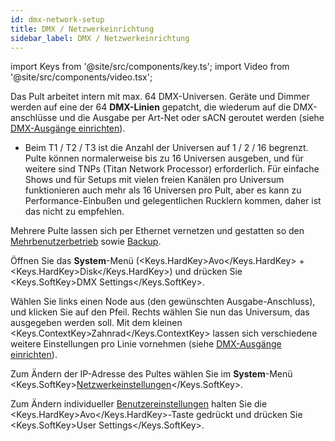 ```yaml
---
id: dmx-network-setup
title: DMX / Netzwerkeinrichtung
sidebar_label: DMX / Netzwerkeinrichtung
---
```


import Keys from '@site/src/components/key.ts';
import Video from '@site/src/components/video.tsx';

Das Pult arbeitet intern mit max. 64 DMX-Universen. Geräte und Dimmer werden auf eine der 64 **DMX-Linien** gepatcht, die wiederum auf die DMX-anschlüsse und die Ausgabe per Art-Net oder sACN geroutet werden (siehe [DMX-Ausgänge einrichten](../system-settings/dmx-output-mapping.md)).

- Beim T1 / T2 / T3 ist die Anzahl der Universen auf 1 / 2 / 16 begrenzt. Pulte können normalerweise bis zu 16 Universen ausgeben, und für weitere sind TNPs (Titan Network Processor) erforderlich. Für einfache Shows und für Setups mit vielen freien Kanälen pro Universum funktionieren auch mehr als 16 Universen pro Pult, aber es kann zu Performance-Einbußen und gelegentlichen Rucklern kommen, daher ist das nicht zu empfehlen.

Mehrere Pulte lassen sich per Ethernet vernetzen und gestatten so den
[Mehrbenutzerbetrieb](../titan-basics/multi-user-operation.md) sowie [Backup](../running-the-show/linking-consoles-for-multi-user-or-backup.md#pulte-für-den-backup-betrieb-einrichten).

Öffnen Sie das **System**-Menü (<Keys.HardKey>Avo</Keys.HardKey> + <Keys.HardKey>Disk</Keys.HardKey>) und drücken Sie <Keys.SoftKey>DMX Settings</Keys.SoftKey>.

Wählen Sie links einen Node aus (den gewünschten Ausgabe-Anschluss), und
klicken Sie auf den Pfeil. Rechts wählen Sie nun das Universum,
das ausgegeben werden soll. Mit dem kleinen <Keys.ContextKey>Zahnrad</Keys.ContextKey> lassen sich
verschiedene weitere Einstellungen pro Linie vornehmen (siehe [DMX-Ausgänge einrichten](../system-settings/dmx-output-mapping.md)).

Zum Ändern der IP-Adresse des Pultes wählen Sie im **System**-Menü <Keys.SoftKey>[Netzwerkeinstellungen](../networking.md)</Keys.SoftKey>.

Zum Ändern individueller [Benutzereinstellungen](../system-settings/user-settings.md) halten Sie 
die <Keys.HardKey>Avo</Keys.HardKey>-Taste gedrückt und drücken Sie <Keys.SoftKey>User Settings</Keys.SoftKey>.
